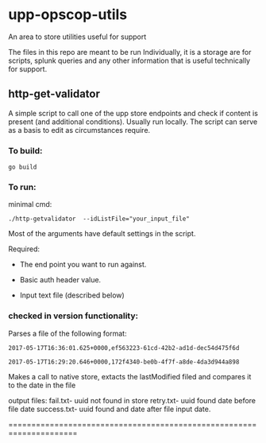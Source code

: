 # upp-opscop-utils
An area to store utilities useful for support

The files in this repo are meant to be run Individually, it is a storage are for scripts, splunk queries and any other information that is useful technically for support.


##  http-get-validator  ##

A simple script to call one of the upp store endpoints and check if content is present (and additional conditions).
Usually run locally.
The script can serve as a basis to edit as circumstances require.

### To build:  ###
`go build`

### To run:  ###

minimal cmd:

`./http-getvalidator  --idListFile="your_input_file"`

Most of the arguments have default settings in the script.

Required:

- The end point you  want to run against.

- Basic auth header value. 

- Input text file (described below)

### checked in version functionality: ###

Parses a file of the following format:

`2017-05-17T16:36:01.625+0000,ef563223-61cd-42b2-ad1d-dec54d475f6d`

`2017-05-17T16:29:20.646+0000,172f4340-be0b-4f7f-a8de-4da3d944a898`

Makes a call to native store, extacts the lastModified filed and compares it to the date in the file

output files:
fail.txt- uuid not found in store
retry.txt- uuid found  date before file date
success.txt- uuid found and date after file input date.

=====================================================================


